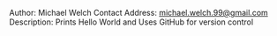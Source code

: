 Author: Michael Welch
Contact Address: michael.welch.99@gmail.com
Description: Prints Hello World and Uses GitHub for version control
